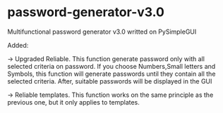 # password-generator-v3.0
Multifunctional password generator v3.0 writted on PySimpleGUI

Added:

→ Upgraded Reliable. This function generate password only with all selected criteria on password. If you choose Numbers,Small letters and Symbols, this function will generate passwords until they contain all the selected criteria. After, suitable passwords will be displayed in the GUI

→ Reliable templates. This function works on the same principle as the previous one, but it only applies to templates.
